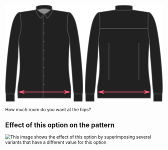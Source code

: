 ![Hips ease](hipsease.svg)

How much room do you want at the hips?

## Effect of this option on the pattern

![This image shows the effect of this option by superimposing several variants that have a different value for this option](simone\_hipsease\_sample.svg "Effect of this option on the pattern")
